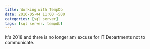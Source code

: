 ```yaml
---
title: Working with TempDb
date: 2016-05-04 11:00 -500
categories: [sql server]
tags: [sql server, tempdb]
---
```


It's 2018 and there is no longer any excuse for IT Departments not to communicate.